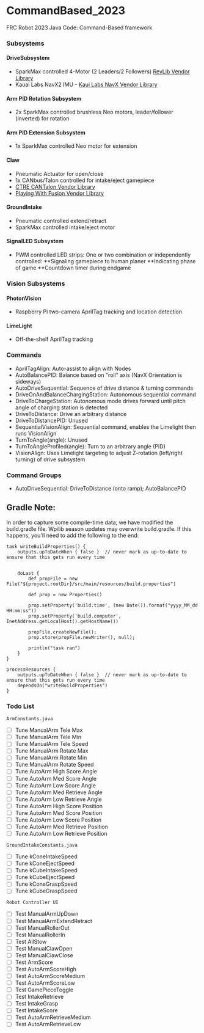 # CommandBased_2023
FRC Robot 2023 Java Code: Command-Based framework

### Subsystems

#### DriveSubsystem
* SparkMax controlled 4-Motor (2 Leaders/2 Followers) [RevLib Vendor Library](https://software-metadata.revrobotics.com/REVLib-2023.json)
* Kauai Labs NavX2 IMU - [Kaui Labs NavX Vendor Library](https://dev.studica.com/releases/2023/NavX.json) 

#### Arm PID Rotation Subsystem
* 2x SparkMax controlled brushless Neo motors, leader/follower (inverted) for rotation
#### Arm PID Extension Subsystem
* 1x SparkMax controlled Neo motor for extension

#### Claw
* Pneumatic Actuator for open/close
* 1x CANbus/Talon controlled for intake/eject gamepiece
* [CTRE CANTalon Vendor Library](https://maven.ctr-electronics.com/release/com/ctre/phoenix/Phoenix5-frc2023-latest.json)
* [Playing With Fusion Vendor Library](https://www.playingwithfusion.com/frc/playingwithfusion2023.json)

#### GroundIntake
* Pneumatic controlled extend/retract
* SparkMax controlled intake/eject motor

#### SignalLED Subsystem
* PWM controlled LED strips: One or two combination or independently controlled: 
**Signaling gamepiece to human planer
**Indicating phase of game
**Countdown timer during endgame

### Vision Subsystems
#### PhotonVision
* Raspberry Pi two-camera AprilTag tracking and location detection

#### LimeLight
* Off-the-shelf AprilTag tracking
### Commands
* AprilTagAlign: Auto-assist to align with Nodes
* AutoBalancePID: Balance based on "roll" axis (NavX Orientation is sideways)
* AutoDriveSequential: Sequence of drive distance & turning commands
* DriveOnAndBalanceChargingStation: Autonomous sequential command
* DriveToChargeStation: Autonomous mode drives forward until pitch angle of charging station is detected
* DriveToDistance: Drive an arbitrary distance
* DriveToDistancePID: Unused
* SequentialVisionAlign: Sequential command, enables the Limelight then runs VisionAlign 
* TurnToAngle(angle): Unused
* TurnToAngleProfiled(angle): Turn to an arbitrary angle (PID)
* VisionAlign: Uses Limelight targeting to adjust Z-rotation (left/right turning) of drive subsystem

### Command Groups
* AutoDriveSequential: DriveToDistance (onto ramp); AutoBalancePID

## Gradle Note:

In order to capture some compile-time data, we have modified the build.gradle file. Wpilib season updates may overwrite build.gradle. If this happens, you'll need to add the following to the end:

```
task writeBuildProperties() {
	outputs.upToDateWhen { false }  // never mark as up-to-date to ensure that this gets run every time


	doLast {
        def propFile = new File("${project.rootDir}/src/main/resources/build.properties")

        def prop = new Properties()

        prop.setProperty('build.time', (new Date()).format("yyyy_MM_dd HH:mm:ss"))
        prop.setProperty('build.computer', InetAddress.getLocalHost().getHostName())

        propFile.createNewFile();
        prop.store(propFile.newWriter(), null);

        println("task ran")
    }
}

processResources {
	outputs.upToDateWhen { false }  // never mark as up-to-date to ensure that this gets run every time
	dependsOn("writeBuildProperties")
}

```
### Todo List
`ArmConstants.java`  
- [ ] Tune ManualArm Tele Max
- [ ] Tune ManualArm Tele Min
- [ ] Tune ManualArm Tele Speed
- [ ] Tune ManualArm Rotate Max
- [ ] Tune ManualArm Rotate Min
- [ ] Tune ManualArm Rotate Speed
- [ ] Tune AutoArm High Score Angle
- [ ] Tune AutoArm Med Score Angle
- [ ] Tune AutoArm Low Score Angle
- [ ] Tune AutoArm Med Retrieve Angle
- [ ] Tune AutoArm Low Retrieve Angle
- [ ] Tune AutoArm High Score Position
- [ ] Tune AutoArm Med Score Position
- [ ] Tune AutoArm Low Score Position
- [ ] Tune AutoArm Med Retrieve Position
- [ ] Tune AutoArm Low Retrieve Position  

`GroundIntakeConstants.java`  
- [ ] Tune kConeIntakeSpeed
- [ ] Tune kConeEjectSpeed
- [ ] Tune kCubeIntakeSpeed
- [ ] Tune kCubeEjectSpeed 
- [ ] Tune kConeGraspSpeed 
- [ ] Tune kCubeGraspSpeed  

`Robot Controller UI`  
- [ ] Test ManualArmUpDown
- [ ] Test ManualArmExtendRetract
- [ ] Test ManualRollerOut
- [ ] Test ManualRollerIn
- [ ] Test AllStow  
- [ ] Test ManualClawOpen
- [ ] Test ManualClawClose
- [ ] Test ArmScore 
- [ ] Test AutoArmScoreHigh
- [ ] Test AutoArmScoreMedium
- [ ] Test AutoArmScoreLow
- [ ] Test GamePieceToggle
- [ ] Test IntakeRetrieve
- [ ] Test IntakeGrasp
- [ ] Test IntakeScore
- [ ] Test AutoArmRetrieveMedium
- [ ] Test AutoArmRetrieveLow
